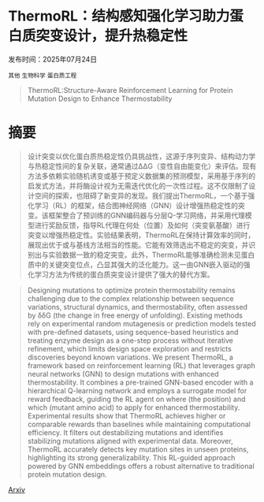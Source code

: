 # ThermoRL：结构感知强化学习助力蛋白质突变设计，提升热稳定性

发布时间：2025年07月24日

`其他` `生物科学` `蛋白质工程`

> ThermoRL:Structure-Aware Reinforcement Learning for Protein Mutation Design to Enhance Thermostability

# 摘要

> 设计突变以优化蛋白质热稳定性仍具挑战性，这源于序列变异、结构动力学与热稳定性间的复杂关联，通常通过ΔΔG（变性自由能变化）来评估。现有方法多依赖实验随机诱变或基于预定义数据集的预测模型，采用基于序列的启发式方法，并将酶设计视为无需迭代优化的一次性过程。这不仅限制了设计空间的探索，也阻碍了新变异的发现。我们提出ThermoRL，一个基于强化学习（RL）的框架，结合图神经网络（GNN）设计增强热稳定性的突变。该框架整合了预训练的GNN编码器与分层Q-学习网络，并采用代理模型进行奖励反馈，指导RL代理在何处（位置）及如何（突变氨基酸）进行突变以增强热稳定性。实验结果表明，ThermoRL在保持计算效率的同时，展现出优于或与基线方法相当的性能。它能有效筛选出不稳定的突变，并识别出与实验数据一致的稳定突变。此外，ThermoRL能够准确检测未见蛋白质中的关键突变位点，凸显其强大的泛化能力。这一由GNN嵌入驱动的强化学习方法为传统的蛋白质突变设计提供了强大的替代方案。


> Designing mutations to optimize protein thermostability remains challenging due to the complex relationship between sequence variations, structural dynamics, and thermostability, often assessed by δδG
  (the change in free energy of unfolding). Existing methods rely on experimental random mutagenesis or prediction models tested with pre-defined datasets, using sequence-based heuristics and treating enzyme design as a one-step process without iterative refinement, which limits design space exploration and restricts discoveries beyond known variations. We present ThermoRL, a framework based on reinforcement learning (RL) that leverages graph neural networks (GNN) to design mutations with enhanced thermostability. It combines a pre-trained GNN-based encoder with a hierarchical Q-learning network and employs a surrogate model for reward feedback, guiding the RL agent on where (the position) and which (mutant amino acid) to apply for enhanced thermostability. Experimental results show that ThermoRL achieves higher or comparable rewards than baselines while maintaining computational efficiency. It filters out destabilizing mutations and identifies stabilizing mutations aligned with experimental data. Moreover, ThermoRL accurately detects key mutation sites in unseen proteins, highlighting its strong generalizability. This RL-guided approach powered by GNN embeddings offers a robust alternative to traditional protein mutation design.

[Arxiv](https://arxiv.org/abs/2507.18816)